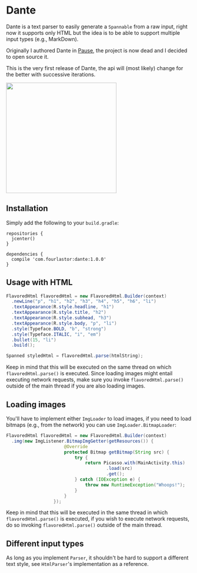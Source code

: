 # Dante

Dante is a text parser to easily generate a `Spannable` from a raw input, right now it supports only HTML but the idea is to be able to support multiple input types (e.g., MarkDown).

Originally I authored Dante in [Pause](http://pause.fm), the project is now dead and I decided to open source it.

This is the very first release of Dante, the api will (most likely) change for the better with successive iterations.

<img src="images/screencast.gif" width="300" />

## Installation

Simply add the following to your `build.gradle`:

```
repositories {
  jcenter()
}

dependencies {
  compile 'com.fourlastor:dante:1.0.0'
}
```

## Usage with HTML

```java
FlavoredHtml flavoredHtml = new FlavoredHtml.Builder(context)
  .newLine("p", "h1", "h2", "h3", "h4", "h5", "h6", "li")
  .textAppearance(R.style.headline, "h1")
  .textAppearance(R.style.title, "h2")
  .textAppearance(R.style.subhead, "h3")
  .textAppearance(R.style.body, "p", "li")
  .style(Typeface.BOLD, "b", "strong")
  .style(Typeface.ITALIC, "i", "em")
  .bullet(15, "li")
  .build();

Spanned styledHtml = flavoredHtml.parse(htmlString);
```

Keep in mind that this will be executed on the same thread on which `flavoredHtml.parse()` is executed. Since loading images might entail executing network requests, make sure you invoke `flavoredHtml.parse()` outside of the main thread if you are also loading images.

## Loading images

You'll have to implement either `ImgLoader` to load images, if you need to load bitmaps (e.g., from the network) you can use `ImgLoader.BitmapLoader`:

```java
FlavoredHtml flavoredHtml = new FlavoredHtml.Builder(context)
  .img(new ImgListener.BitmapImgGetter(getResources()) {
                      @Override
                      protected Bitmap getBitmap(String src) {
                          try {
                              return Picasso.with(MainActivity.this)
                                      .load(src)
                                      .get();
                          } catch (IOException e) {
                              throw new RuntimeException("Whoops!");
                          }
                      }
                  });
```

Keep in mind that this will be executed in the same thread in which `flavoredHtml.parse()` is executed, if you wish to execute network requests, do so invoking `flavoredHtml.parse()` outside of the main thread.

## Different input types

As long as you implement `Parser`, it shouldn't be hard to support a different text style, see `HtmlParser`'s implementation as a reference.


